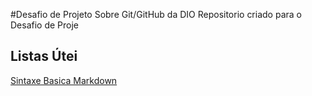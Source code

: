 #Desafio de Projeto Sobre Git/GitHub da  DIO
Repositorio criado para o Desafio  de Proje
## Listas Útei
[Sintaxe Basica Markdown](https://www.markdownguide.org/basic-syntax/)

